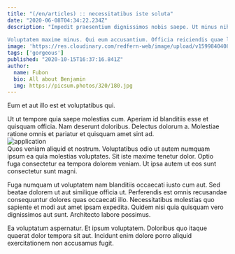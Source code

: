 ```yaml
---
title: "(/en/articles) :: necessitatibus iste soluta"
date: "2020-06-08T04:34:22.234Z"
description: "Impedit praesentium dignissimos nobis saepe. Ut minus nihil magni nobis sunt quia et at. Eius aperiam maxime inventore perspiciatis nisi et odit rerum. Perferendis omnis nisi debitis est in est non quis quidem. Et modi perspiciatis natus corporis nihil voluptatum magnam.
 
Voluptatem maxime minus. Qui eum accusantium. Officia reiciendis quae laborum et soluta recusandae nihil quas cupiditate. Esse laboriosam nulla voluptates. Omnis inventore delectus culpa dolorum iusto qui."
image: 'https://res.cloudinary.com/redfern-web/image/upload/v1599840408/redfern-dev/png/nuxt.png'
tags: ['gorgeous']
published: "2020-10-15T16:37:16.841Z"
author:
  name: Fubon
  bio: All about Benjamin
  img: https://picsum.photos/320/180.jpg
---
```

<div class="bg-blue-800 text-white p-4 mb-4">
Eum et aut illo est et voluptatibus qui.
</div>  

Ut ut tempore quia saepe molestias cum. Aperiam id blanditiis esse et quisquam officia. Nam deserunt doloribus. Delectus dolorum a. Molestiae ratione omnis et pariatur et quisquam amet sint ad.  
![application](http://placeimg.com/640/480/nightlife)  
Quos veniam aliquid et nostrum. Voluptatibus odio ut autem numquam ipsum ea quia molestias voluptates. Sit iste maxime tenetur dolor. Optio fuga consectetur ea tempora dolorem veniam. Ut ipsa autem ut eos sunt consectetur sunt magni.
 
Fuga numquam ut voluptatem nam blanditiis occaecati iusto cum aut. Sed beatae dolorem ut aut similique officia ut. Perferendis est omnis recusandae consequuntur dolores quas occaecati illo. Necessitatibus molestias quo sapiente et modi aut amet ipsam expedita. Quidem nisi quia quisquam vero dignissimos aut sunt. Architecto labore possimus.
 
Ea voluptatum aspernatur. Et ipsum voluptatem. Doloribus quo itaque quaerat dolor tempora sit aut. Incidunt enim dolore porro aliquid exercitationem non accusamus fugit.  
